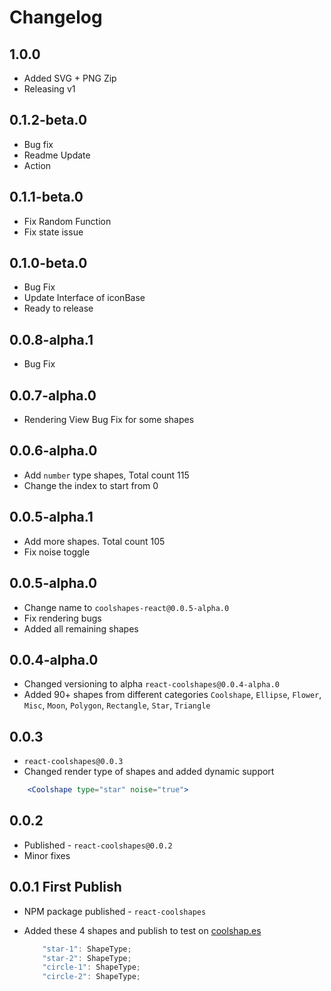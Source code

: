 # Changelog

## 1.0.0
- Added SVG + PNG Zip
- Releasing v1

## 0.1.2-beta.0

- Bug fix
- Readme Update
- Action

## 0.1.1-beta.0

- Fix Random Function
- Fix state issue

## 0.1.0-beta.0

- Bug Fix
- Update Interface of iconBase
- Ready to release

## 0.0.8-alpha.1

- Bug Fix

## 0.0.7-alpha.0

- Rendering View Bug Fix for some shapes


## 0.0.6-alpha.0

- Add `number` type shapes, Total count 115
- Change the index to start from 0

## 0.0.5-alpha.1

- Add more shapes. Total count 105
- Fix noise toggle

## 0.0.5-alpha.0

- Change name to `coolshapes-react@0.0.5-alpha.0`
- Fix rendering bugs
- Added all remaining shapes

## 0.0.4-alpha.0

- Changed versioning to alpha `react-coolshapes@0.0.4-alpha.0`
- Added 90+ shapes from different categories
  `Coolshape`, `Ellipse`, `Flower`, `Misc`, `Moon`, `Polygon`, `Rectangle`, `Star`, `Triangle`

## 0.0.3

- `react-coolshapes@0.0.3`
- Changed render type of shapes and added dynamic support

```jsx
    <Coolshape type="star" noise="true">
```

## 0.0.2

- Published - `react-coolshapes@0.0.2`
- Minor fixes

## 0.0.1 First Publish

- NPM package published - `react-coolshapes`

- Added these 4 shapes and publish to test on [coolshap.es](https://coolshapes)
  ```jsx
      "star-1": ShapeType;
      "star-2": ShapeType;
      "circle-1": ShapeType;
      "circle-2": ShapeType;
  ```
